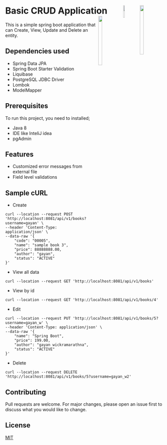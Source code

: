 # Basic CRUD Application <img src ="https://www.liquibase.org/wp-content/uploads/2022/03/Liquibase-horizontal-orange.png" align =right width="15%" height="20%"><img src ="https://www.unixmen.com/wp-content/uploads/2017/07/postgresql-logo.png" align =right width="10%" height="10%"><img src ="https://miro.medium.com/max/700/1*-uckV8DOh3l0bCvqZ73zYg.png" align =right width="15%" height="20%">
This is a simple spring boot application that can Create, View, Update and Delete an entity.

## Dependencies used
* Spring Data JPA
* Spring Boot Starter Validation
* Liquibase
* PostgreSQL JDBC Driver
* Lombok
* ModelMapper

## Prerequisites
To run this project, you need to installed;
* Java 8
* IDE like InteliJ idea
* pgAdmin

## Features
* Customized error messages from external file
* Field level validations

## Sample cURL
* Create

```
curl --location --request POST 'http://localhost:8081/api/v1/books?username=gayan' \
--header 'Content-Type: application/json' \
--data-raw '{
    "code": "00005",
    "name": "sample book 3",
    "price": 88888888.00,
    "author": "gayan",
    "status": "ACTIVE"
}'
```

* View all data
```
curl --location --request GET 'http://localhost:8081/api/v1/books'
```

* View by id
```
curl --location --request GET 'http://localhost:8081/api/v1/books/4'
```

* Edit
```
curl --location --request PUT 'http://localhost:8081/api/v1/books/5?username=gayan_w' \
--header 'Content-Type: application/json' \
--data-raw '{
    "name": "Spring Boot",
    "price": 199.00,
    "author": "gayan wickramarathna",
    "status": "ACTIVE"
}'
```

* Delete
```
curl --location --request DELETE 'http://localhost:8081/api/v1/books/5?username=gayan_w2'
```

## Contributing
Pull requests are welcome. For major changes, please open an issue first to discuss what you would like to change.

## License
[MIT](https://choosealicense.com/licenses/mit/)
